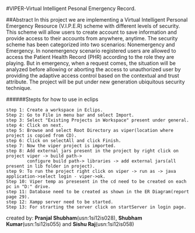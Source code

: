 #VIPER-Virtual Intelligent Pesonal Emergency Record.


##Abstract
In this project we are implementing a Virtual Intelligent Personal Emergency Resource (V.I.P.E.R) scheme with different levels of security. This scheme will allow users to create account to save information and provide access to their accounts from anywhere, anytime. The security scheme has been categorized into two scenarios: Nonemergency and Emergency. In nonemergency scenario registered users are allowed to access the Patient Health Record (PHR) according to the role they are playing. But in emergency, when a request comes, the situation will be analyzed before allowing or aborting the access to unauthorized user by providing the adaptive access control based on the contextual and trust attribute. The project will be put under new generation ubiquitous security technique.


######Stepts for how to use in eclips
```
step 1: Create a workspace in Eclips.
Step 2: Go to File in menu bar and select Import.
step 3: Select "Existing Projects in Workspace" present under general.
step 4: Click on next. 
step 5: Browse and select Root Directory as viper(location where project is copied from CD).
step 6: Click on selectAll and click Finish.
step 7: Now the viper project is imported.
step 8: Add external jars present in the project by right click on project viper -> build path->
        configure build path-> libraries -> add external jars(all present in lib folder in project).
step 9: To run the project right click on viper -> run as -> java application->select login - viper->ok.
Step 10: Viper temp as presesent in the cd need to be created on each pc in "D:" drive.
step 11: Database need to be created as shown in the ER Diagram(report page 29).
step 12: Xampp server need to be started.
Step 13: For strarting the server click on startServer in login page.
```

created by: **Pranjal Shubham**(usn:1si12is028), **Shubham Kumar**(usn:1si12is055) and **Sishu Raj**(usn:1si12is058)
